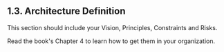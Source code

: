 ## 1.3. Architecture Definition

This section should include your Vision, Principles, Constraints and Risks.

Read the book's Chapter 4 to learn how to get them in your organization. 
